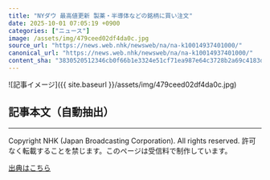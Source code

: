 ```yaml
---
title: "NYダウ 最高値更新 製薬・半導体などの銘柄に買い注文"
date: 2025-10-01 07:05:19 +0900
categories: ["ニュース"]
image: /assets/img/479ceed02df4da0c.jpg
source_url: "https://news.web.nhk/newsweb/na/na-k10014937401000/"
canonical_url: "https://news.web.nhk/newsweb/na/na-k10014937401000/"
content_sha: "3830520512346cb0f66b1e3324e51cf71ea987e64c3728b2a69c4183d7467f81"
---
```


![記事イメージ]({{ site.baseurl }}/assets/img/479ceed02df4da0c.jpg)

## 記事本文（自動抽出）
<div><div class="_13tndsj2"><nav aria-label="フッターサイトナビゲーション" class="_13tndsj4"></nav><hr class="esl7kn2s esl7kn1l esl7kn1n _14xli2ae"><p class="esl7kn2s esl7kn1m esl7kn1o _1yvk0f68 _1lugom81">Copyright NHK (Japan Broadcasting Corporation). All rights reserved. 許可なく転載することを禁じます。このページは受信料で制作しています。</p></div></div>

[出典はこちら](https://news.web.nhk/newsweb/na/na-k10014937401000/)
